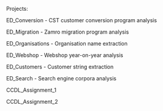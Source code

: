 Projects:

ED_Conversion - CST customer conversion program analysis

ED_Migration - Zamro migration program analysis 

ED_Organisations - Organisation name extraction

ED_Webshop - Webshop year-on-year analysis

ED_Customers - Customer string extraction

ED_Search - Search engine corpora analysis

CCDL_Assignment_1 

CCDL_Assignment_2 





